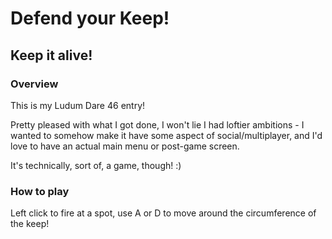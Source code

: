 # Defend your Keep!

## Keep it alive!

### Overview

This is my Ludum Dare 46 entry!

Pretty pleased with what I got done, I won't lie I had loftier ambitions - I wanted to somehow make it have some aspect of social/multiplayer, and I'd love to have an actual main menu or post-game screen.

It's technically, sort of, a game, though! :)

### How to play

Left click to fire at a spot, use A or D to move around the circumference of the keep!

